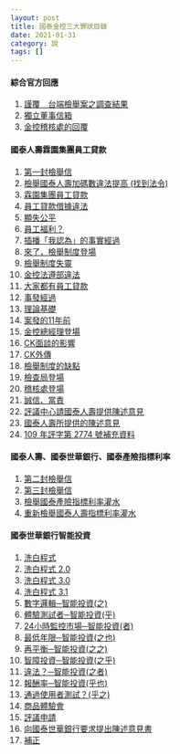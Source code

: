 ```yaml
---
layout: post
title: 國泰金控三大罪狀目錄
date: 2021-01-31
category: 說
tags: []
---
```


#### 綜合官方回應

1. <a href="https://doltegg.github.io/cathax/reply-1/" target="_blank">謹覆　台端檢舉案之調查結果</a>
1. <a href="" target="_blank">獨立董事信箱</a>
1. <a href="https://doltegg.github.io/cathax/audit-reply/" target="_blank">金控稽核處的回覆</a>


#### 國泰人壽霖園集團員工貸款

1. <a href="https://doltegg.github.io/cathax/1st/" target="_blank">第一封檢舉信</a>
1. <a href="https://doltegg.github.io/cathax/life-insurancebureau/" target="_blank">檢舉國泰人壽加碼數違法提高 (找到法令)</a>
1. <a href="https://doltegg.github.io/cathax/staff-mortgage-1/" target="_blank">霖園集團員工貸款</a>
2. <a href="https://doltegg.github.io/cathax/staff-mortgage-2/" target="_blank">員工貸款借據違法</a>
3. <a href="https://doltegg.github.io/cathax/staff-mortgage-3/" target="_blank">顯失公平</a>
1. <a href="https://doltegg.github.io/cathax/staff-mortgage-4/" target="_blank">員工福利？</a>
1. <a href="https://doltegg.github.io/cathax/staff-mortgage-5/" target="_blank">插播「我認為」的事實經過</a>
1. <a href="https://doltegg.github.io/cathax/staff-mortgage-6/" target="_blank">來了，檢舉制度登場</a>
1. <a href="https://doltegg.github.io/cathax/staff-mortgage-7/" target="_blank">檢舉制度失靈</a>
1. <a href="https://doltegg.github.io/cathax/staff-mortgage-8/" target="_blank">金控法遵部違法</a>
1. <a href="https://doltegg.github.io/cathax/staff-mortgage-9/" target="_blank">大家都有員工貸款</a>
1. <a href="https://doltegg.github.io/cathax/staff-mortgage-10/" target="_blank">事發經過</a>
1. <a href="https://doltegg.github.io/cathax/staff-mortgage-11/" target="_blank">理論基礎</a>
1. <a href="https://doltegg.github.io/cathax/staff-mortgage-12/" target="_blank">案發的11年前</a>
1. <a href="https://doltegg.github.io/cathax/staff-mortgage-13/" target="_blank">金控總經理登場</a>
1. <a href="https://doltegg.github.io/cathax/staff-mortgage-14/" target="_blank">CK面談的影響</a>
1. <a href="https://doltegg.github.io/cathax/staff-mortgage-15/" target="_blank">CK外傳</a>
1. <a href="https://doltegg.github.io/cathax/staff-mortgage-16/" target="_blank">檢舉制度的缺點</a>
1. <a href="https://doltegg.github.io/cathax/staff-mortgage-17/" target="_blank">檢查局登場</a>
1. <a href="https://doltegg.github.io/cathax/staff-mortgage-18/" target="_blank">稽核處登場</a>
1. <a href="https://doltegg.github.io/cathax/staff-mortgage-19/" target="_blank">誠信、當責</a>
1. <a href="https://doltegg.github.io/cathax/foi-cathax/" target="_blank">評議中心請國泰人壽提供陳述意見</a>
1. <a href="https://doltegg.github.io/cathax/cathax-statement/" target="_blank">國泰人壽所提供的陳述意見</a>
1. <a href="https://doltegg.github.io/cathax/my-statement/" target="_blank">109 年評字第 2774 號補充資料</a>


#### 國泰人壽、國泰世華銀行、國泰產險指標利率

1. <a href="https://doltegg.github.io/cathax/2nd/" target="_blank">第二封檢舉信</a>
1. <a href="https://doltegg.github.io/cathax/3rd/" target="_blank">第三封檢舉信</a>
1. <a href="https://doltegg.github.io/cathax/ins-index-rate/" target="_blank">檢舉國泰產險指標利率灌水</a>
2. <a href="https://doltegg.github.io/cathax/life-index-rate/" target="_blank">重新檢舉國泰人壽指標利率灌水</a>



#### 國泰世華銀行智能投資

1. <a href="https://doltegg.github.io/cathax/washing-white/" target="_blank">洗白程式</a>
1. <a href="https://doltegg.github.io/cathax/washing-white2/" target="_blank">洗白程式 2.0</a>
1. <a href="https://doltegg.github.io/cathax/washing-white3/" target="_blank">洗白程式 3.0</a>
1. <a href="https://doltegg.github.io/cathax/ww3-1/" target="_blank">洗白程式 3.1</a>
1. <a href="https://doltegg.github.io/cathax/robo-1/" target="_blank">數字邏輯─智能投資(之)</a>
1. <a href="https://doltegg.github.io/cathax/robo-2/" target="_blank">體驗測試者─智能投資(乎)</a>
1. <a href="https://doltegg.github.io/cathax/robo-3/" target="_blank">24小時監控市場─智能投資(者)</a>
1. <a href="https://doltegg.github.io/cathax/robo-4/" target="_blank">最低年限─智能投資(之也)</a>
1. <a href="https://doltegg.github.io/cathax/robo-5/" target="_blank">再平衡─智能投資(之之)</a>
1. <a href="https://doltegg.github.io/cathax/robo-6/" target="_blank">智障投資─智能投資(之乎)</a>
1. <a href="https://doltegg.github.io/cathax/robo-7/" target="_blank">違法？─智能投資(之者)</a>
2. <a href="https://doltegg.github.io/cathax/robo-8/" target="_blank">報酬率─智能投資(乎也)</a>
2. <a href="https://doltegg.github.io/cathax/robo-9/" target="_blank">通過使用者測試？(乎之)</a>
2. <a href="https://doltegg.github.io/cathax/robo-autism/" target="_blank">商品體驗會</a>
2. <a href="https://doltegg.github.io/cathax/foi-apply/" target="_blank">評議申請</a>
1. <a href="https://doltegg.github.io/cathax/make-statements/" target="_blank">向國泰世華銀行要求提出陳述意見書</a>
2. <a href="https://doltegg.github.io/cathax/supplyment/" target="_blank">補正</a>



